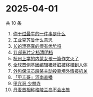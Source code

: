 # 2025-04-01

共 10 条

<!-- BEGIN -->
<!-- 最后更新时间 Tue Apr 01 2025 06:10:29 GMT+0800 (China Standard Time) -->

1. [你干过最牛的一件事是什么](https://www.zhihu.com/search?q=%E4%BD%A0%E5%B9%B2%E8%BF%87%E6%9C%80%E7%89%9B%E7%9A%84%E4%B8%80%E4%BB%B6%E4%BA%8B%E6%98%AF%E4%BB%80%E4%B9%88)
1. [工业克苏鲁什么意思](https://www.zhihu.com/search?q=%E5%B7%A5%E4%B8%9A%E5%85%8B%E8%8B%8F%E9%B2%81%E4%BB%80%E4%B9%88%E6%84%8F%E6%80%9D)
1. [长的漂亮真的很有优势吗](https://www.zhihu.com/search?q=%E9%95%BF%E7%9A%84%E6%BC%82%E4%BA%AE%E7%9C%9F%E7%9A%84%E5%BE%88%E6%9C%89%E4%BC%98%E5%8A%BF%E5%90%97)
1. [11 部影片定档清明档](https://www.zhihu.com/search?q=11%20%E9%83%A8%E5%BD%B1%E7%89%87%E5%AE%9A%E6%A1%A3%E6%B8%85%E6%98%8E%E6%A1%A3)
1. [杭州上学的内蒙女孩一篇作文火了](https://www.zhihu.com/search?q=%E6%9D%AD%E5%B7%9E%E4%B8%8A%E5%AD%A6%E7%9A%84%E5%86%85%E8%92%99%E5%A5%B3%E5%AD%A9%E4%B8%80%E7%AF%87%E4%BD%9C%E6%96%87%E7%81%AB%E4%BA%86)
1. [全球首例基因编辑猪肝脏被移植到人体](https://www.zhihu.com/search?q=%E5%85%A8%E7%90%83%E9%A6%96%E4%BE%8B%E5%9F%BA%E5%9B%A0%E7%BC%96%E8%BE%91%E7%8C%AA%E8%82%9D%E8%84%8F%E8%A2%AB%E7%A7%BB%E6%A4%8D%E5%88%B0%E4%BA%BA%E4%BD%93)
1. [外包保洁员段某主动投靠境外情报机关](https://www.zhihu.com/search?q=%E5%A4%96%E5%8C%85%E4%BF%9D%E6%B4%81%E5%91%98%E6%AE%B5%E6%9F%90%E4%B8%BB%E5%8A%A8%E6%8A%95%E9%9D%A0%E5%A2%83%E5%A4%96%E6%83%85%E6%8A%A5%E6%9C%BA%E5%85%B3)
1. [「甲亢哥」河南直播](https://www.zhihu.com/search?q=%E3%80%8C%E7%94%B2%E4%BA%A2%E5%93%A5%E3%80%8D%E6%B2%B3%E5%8D%97%E7%9B%B4%E6%92%AD)
1. [甲亢哥 少林寺](https://www.zhihu.com/search?q=%E7%94%B2%E4%BA%A2%E5%93%A5%20%E5%B0%91%E6%9E%97%E5%AF%BA)
1. [丹麦首相称格陵兰岛不会出售](https://www.zhihu.com/search?q=%E4%B8%B9%E9%BA%A6%E9%A6%96%E7%9B%B8%E7%A7%B0%E6%A0%BC%E9%99%B5%E5%85%B0%E5%B2%9B%E4%B8%8D%E4%BC%9A%E5%87%BA%E5%94%AE)

<!-- END -->

